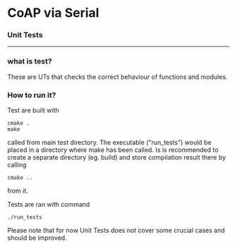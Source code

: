 # CoAP via Serial
### Unit Tests
------
### what is test?
These are UTs that checks the correct behaviour of functions and modules.

### How to run it?
Test are built with
```
cmake .
make
```
called from main test directory. The executable ("run_tests") would be placed in a directory where make has been called. Is is recommended to create a separate directory (eg. build) and store compilation result there by calling
```
cmake ..
```
from it.

Tests are ran with command
```
./run_tests
```

Please note that for now Unit Tests does not cover some crucial cases and should be improved.
